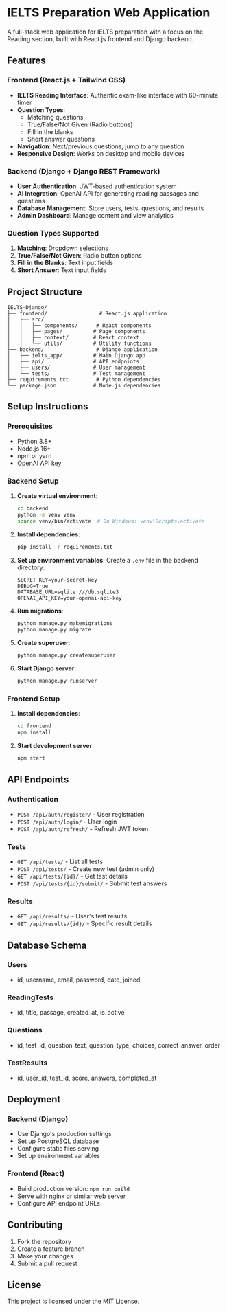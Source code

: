 # IELTS Preparation Web Application

A full-stack web application for IELTS preparation with a focus on the Reading section, built with React.js frontend and Django backend.

## Features

### Frontend (React.js + Tailwind CSS)
- **IELTS Reading Interface**: Authentic exam-like interface with 60-minute timer
- **Question Types**: 
  - Matching questions
  - True/False/Not Given (Radio buttons)
  - Fill in the blanks
  - Short answer questions
- **Navigation**: Next/previous questions, jump to any question
- **Responsive Design**: Works on desktop and mobile devices

### Backend (Django + Django REST Framework)
- **User Authentication**: JWT-based authentication system
- **AI Integration**: OpenAI API for generating reading passages and questions
- **Database Management**: Store users, tests, questions, and results
- **Admin Dashboard**: Manage content and view analytics

### Question Types Supported
1. **Matching**: Dropdown selections
2. **True/False/Not Given**: Radio button options
3. **Fill in the Blanks**: Text input fields
4. **Short Answer**: Text input fields

## Project Structure

```
IELTS-Django/
├── frontend/                 # React.js application
│   ├── src/
│   │   ├── components/      # React components
│   │   ├── pages/          # Page components
│   │   ├── context/        # React context
│   │   └── utils/          # Utility functions
├── backend/                 # Django application
│   ├── ielts_app/          # Main Django app
│   ├── api/                # API endpoints
│   ├── users/              # User management
│   └── tests/              # Test management
├── requirements.txt         # Python dependencies
└── package.json            # Node.js dependencies
```

## Setup Instructions

### Prerequisites
- Python 3.8+
- Node.js 16+
- npm or yarn
- OpenAI API key

### Backend Setup

1. **Create virtual environment**:
   ```bash
   cd backend
   python -m venv venv
   source venv/bin/activate  # On Windows: venv\Scripts\activate
   ```

2. **Install dependencies**:
   ```bash
   pip install -r requirements.txt
   ```

3. **Set up environment variables**:
   Create a `.env` file in the backend directory:
   ```
   SECRET_KEY=your-secret-key
   DEBUG=True
   DATABASE_URL=sqlite:///db.sqlite3
   OPENAI_API_KEY=your-openai-api-key
   ```

4. **Run migrations**:
   ```bash
   python manage.py makemigrations
   python manage.py migrate
   ```

5. **Create superuser**:
   ```bash
   python manage.py createsuperuser
   ```

6. **Start Django server**:
   ```bash
   python manage.py runserver
   ```

### Frontend Setup

1. **Install dependencies**:
   ```bash
   cd frontend
   npm install
   ```

2. **Start development server**:
   ```bash
   npm start
   ```

## API Endpoints

### Authentication
- `POST /api/auth/register/` - User registration
- `POST /api/auth/login/` - User login
- `POST /api/auth/refresh/` - Refresh JWT token

### Tests
- `GET /api/tests/` - List all tests
- `POST /api/tests/` - Create new test (admin only)
- `GET /api/tests/{id}/` - Get test details
- `POST /api/tests/{id}/submit/` - Submit test answers

### Results
- `GET /api/results/` - User's test results
- `GET /api/results/{id}/` - Specific result details

## Database Schema

### Users
- id, username, email, password, date_joined

### ReadingTests
- id, title, passage, created_at, is_active

### Questions
- id, test_id, question_text, question_type, choices, correct_answer, order

### TestResults
- id, user_id, test_id, score, answers, completed_at

## Deployment

### Backend (Django)
- Use Django's production settings
- Set up PostgreSQL database
- Configure static files serving
- Set up environment variables

### Frontend (React)
- Build production version: `npm run build`
- Serve with nginx or similar web server
- Configure API endpoint URLs

## Contributing

1. Fork the repository
2. Create a feature branch
3. Make your changes
4. Submit a pull request

## License

This project is licensed under the MIT License. 